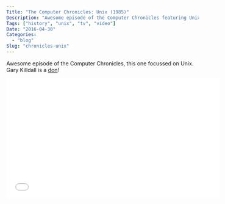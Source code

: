 ```yaml
---
Title: "The Computer Chronicles: Unix (1985)"
Description: "Awesome episode of the Computer Chronicles featuring Unix"
Tags: ["history", "unix", "tv", "video"]
Date: "2016-04-30"
Categories:
  - "blog"
Slug: "chronicles-unix"
---
```


Awesome episode of the Computer Chronicles, this one focussed on Unix. Gary Killdall is a <a href="https://en.wikipedia.org/wiki/Gary_Kildall">don</a>!

<div class="video-container">
<iframe width="560" height="315" src="//www.youtube.com/embed/g7P16mYDIJw" frameborder="0" allowfullscreen></iframe>
</div>
